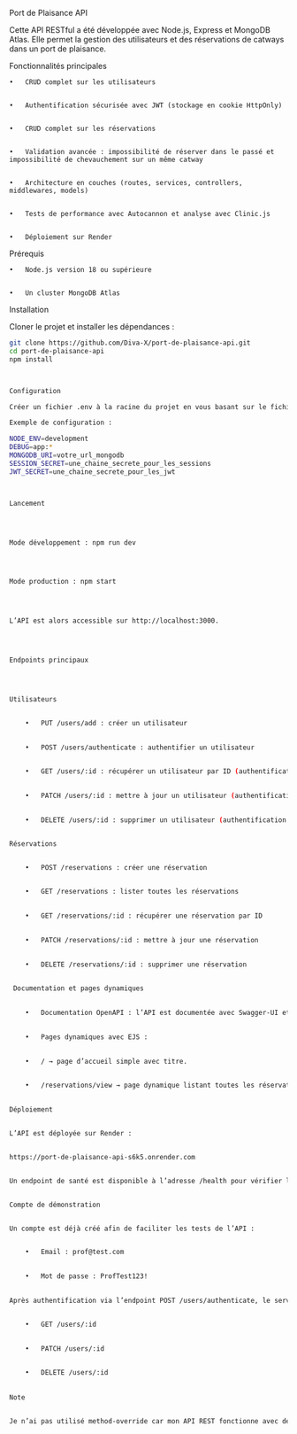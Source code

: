 Port de Plaisance API


Cette API RESTful a été développée avec Node.js, Express et MongoDB Atlas.
Elle permet la gestion des utilisateurs et des réservations de catways dans un port de plaisance.


Fonctionnalités principales


	•	CRUD complet sur les utilisateurs

 
	•	Authentification sécurisée avec JWT (stockage en cookie HttpOnly)

 
	•	CRUD complet sur les réservations

 
	•	Validation avancée : impossibilité de réserver dans le passé et impossibilité de chevauchement sur un même catway

 
	•	Architecture en couches (routes, services, controllers, middlewares, models)

 
	•	Tests de performance avec Autocannon et analyse avec Clinic.js

 
	•	Déploiement sur Render

 
Prérequis


	•	Node.js version 18 ou supérieure

 
	•	Un cluster MongoDB Atlas


Installation

Cloner le projet et installer les dépendances :

```bash
git clone https://github.com/Diva-X/port-de-plaisance-api.git
cd port-de-plaisance-api
npm install



Configuration

Créer un fichier .env à la racine du projet en vous basant sur le fichier fourni .env.example.

Exemple de configuration :

NODE_ENV=development
DEBUG=app:*
MONGODB_URI=votre_url_mongodb
SESSION_SECRET=une_chaine_secrete_pour_les_sessions
JWT_SECRET=une_chaine_secrete_pour_les_jwt



Lancement




Mode développement : npm run dev




Mode production : npm start




L’API est alors accessible sur http://localhost:3000.




Endpoints principaux




Utilisateurs


	•	PUT /users/add : créer un utilisateur

 
	•	POST /users/authenticate : authentifier un utilisateur

 
	•	GET /users/:id : récupérer un utilisateur par ID (authentification requise)

 
	•	PATCH /users/:id : mettre à jour un utilisateur (authentification requise)

 
	•	DELETE /users/:id : supprimer un utilisateur (authentification requise)


Réservations


	•	POST /reservations : créer une réservation

 
	•	GET /reservations : lister toutes les réservations

 
	•	GET /reservations/:id : récupérer une réservation par ID

 
	•	PATCH /reservations/:id : mettre à jour une réservation

 
	•	DELETE /reservations/:id : supprimer une réservation
 

 Documentation et pages dynamiques

 
	•	Documentation OpenAPI : l’API est documentée avec Swagger-UI et disponible à l’adresse /docs

 
 	•	Pages dynamiques avec EJS :

  
	•	/ → page d’accueil simple avec titre.

 
	•	/reservations/view → page dynamique listant toutes les réservations sous forme de tableau.
 

Déploiement


L’API est déployée sur Render :


https://port-de-plaisance-api-s6k5.onrender.com


Un endpoint de santé est disponible à l’adresse /health pour vérifier l’état du service.


Compte de démonstration


Un compte est déjà créé afin de faciliter les tests de l’API :


	•	Email : prof@test.com

 
	•	Mot de passe : ProfTest123!
 

Après authentification via l’endpoint POST /users/authenticate, le serveur retournera un cookie jwt (HttpOnly, Secure, SameSite=Strict) permettant d’accéder aux routes protégées comme :


	•	GET /users/:id

 
	•	PATCH /users/:id

 
	•	DELETE /users/:id
 
 
Note


Je n’ai pas utilisé method-override car mon API REST fonctionne avec des clients capables d’envoyer directement PUT, PATCH et DELETE (ex. Postman, curl). Cet outil est surtout utile pour les formulaires HTML, donc inutile dans ce projet.
